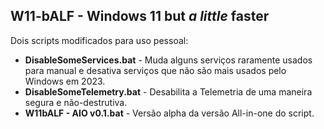 ## W11-bALF - Windows 11 but _a little_ faster

Dois scripts modificados para uso pessoal:
- **DisableSomeServices.bat** - Muda alguns serviços raramente usados para manual e desativa serviços que não são mais usados pelo Windows em 2023.
- **DisableSomeTelemetry.bat** - Desabilita a Telemetria de uma maneira segura e não-destrutiva.
- **W11bALF - AIO v0.1.bat** - Versão alpha da versão All-in-one do script.
